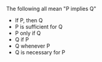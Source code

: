 The following all mean "P implies Q"

- If P, then Q
- P is sufficient for Q
- P only if Q
- Q if P
- Q whenever P
- Q is necessary for P

